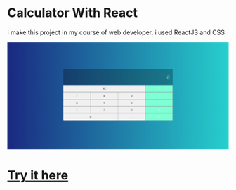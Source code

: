 <h1>Calculator With React</h1>
  
<p>i make this project in my course of web developer, i used ReactJS and CSS

![alt tag](download.png)
  
[<h1>Try it here</h1>](https://rafaelsavoy.github.io/react-calculator/)
